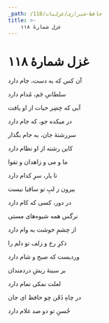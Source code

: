 ```yaml
---
_path: /حافظ-شیرازی/غزلیات/118
title: >-
    غزل شمارهٔ ۱۱۸
---
```

# غزل شمارهٔ ۱۱۸

<div class="b" id="bn1"><div class="m1"><p>آن کس که به دست، جام دارد</p></div>
<div class="m2"><p>سلطانیِ جَم، مُدام دارد</p></div></div>
<div class="b" id="bn2"><div class="m1"><p>آبی که خِضِر حیات از او یافت</p></div>
<div class="m2"><p>در میکده جو، که جام دارد</p></div></div>
<div class="b" id="bn3"><div class="m1"><p>سررشتهٔ جان، به جام بگذار</p></div>
<div class="m2"><p>کاین رشته از او نظام دارد</p></div></div>
<div class="b" id="bn4"><div class="m1"><p>ما و می و زاهدان و تقوا</p></div>
<div class="m2"><p>تا یار، سرِ کدام دارد</p></div></div>
<div class="b" id="bn5"><div class="m1"><p>بیرون ز لبِ تو ساقیا نیست</p></div>
<div class="m2"><p>در دور، کسی که کام دارد</p></div></div>
<div class="b" id="bn6"><div class="m1"><p>نرگس همه شیوه‌های مستی</p></div>
<div class="m2"><p>از چشمِ خوشت به وام دارد</p></div></div>
<div class="b" id="bn7"><div class="m1"><p>ذکرِ رخ و زلف تو دلم را</p></div>
<div class="m2"><p>وردیست که صبح و شام دارد</p></div></div>
<div class="b" id="bn8"><div class="m1"><p>بر سینهٔ ریشِ دردمندان</p></div>
<div class="m2"><p>لعلت نمکی تمام دارد</p></div></div>
<div class="b" id="bn9"><div class="m1"><p>در چاهِ ذَقَن چو حافظ ای جان</p></div>
<div class="m2"><p>حُسنِ تو دو صد غلام دارد</p></div></div>
